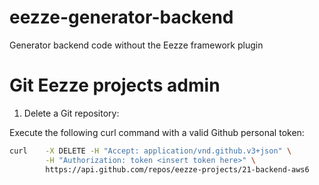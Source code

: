 # eezze-generator-backend
Generator backend code without the Eezze framework plugin

# Git Eezze projects admin

1) Delete a Git repository:

Execute the following curl command with a valid Github personal token:

```bash
curl    -X DELETE -H "Accept: application/vnd.github.v3+json" \
        -H "Authorization: token <insert token here>" \
        https://api.github.com/repos/eezze-projects/21-backend-aws6
```